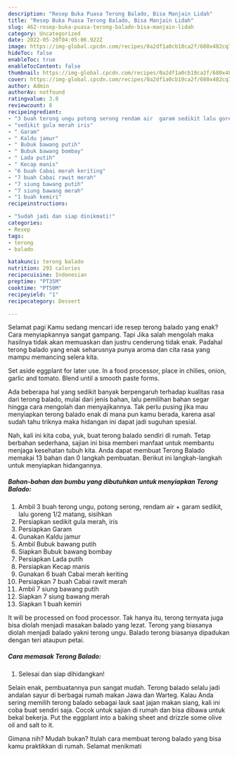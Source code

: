 ```yaml
---
description: "Resep Buka Puasa Terong Balado, Bisa Manjain Lidah"
title: "Resep Buka Puasa Terong Balado, Bisa Manjain Lidah"
slug: 462-resep-buka-puasa-terong-balado-bisa-manjain-lidah
category: Uncategorized
date: 2022-05-20T04:05:06.922Z
image: https://img-global.cpcdn.com/recipes/0a2df1a0cb10ca2f/680x482cq70/terong-balado-foto-resep-utama.jpg
hideToc: false
enableToc: true
enableTocContent: false
thumbnail: https://img-global.cpcdn.com/recipes/0a2df1a0cb10ca2f/680x482cq70/terong-balado-foto-resep-utama.jpg
cover: https://img-global.cpcdn.com/recipes/0a2df1a0cb10ca2f/680x482cq70/terong-balado-foto-resep-utama.jpg
author: Admin
authorAv: notfound
ratingvalue: 3.8
reviewcount: 8
recipeingredient:
- "3 buah terong ungu potong serong rendam air  garam sedikit lalu goreng 12 matang sisihkan"
- "sedikit gula merah iris"
- " Garam"
- " Kaldu jamur"
- " Bubuk bawang putih"
- " Bubuk bawang bombay"
- " Lada putih"
- " Kecap manis"
- "6 buah Cabai merah keriting"
- "7 buah Cabai rawit merah"
- "7 siung bawang putih"
- "7 siung bawang merah"
- "1 buah kemiri"
recipeinstructions:

- "Sudah jadi dan siap dinikmati!"
categories:
- Resep
tags:
- terong
- balado

katakunci: terong balado 
nutrition: 293 calories
recipecuisine: Indonesian
preptime: "PT35M"
cooktime: "PT50M"
recipeyield: "1"
recipecategory: Dessert

---
```



Selamat pagi Kamu sedang mencari ide resep terong balado yang enak? Cara menyiapkannya sangat gampang. Tapi Jika salah mengolah maka hasilnya tidak akan memuaskan dan justru cenderung tidak enak. Padahal terong balado yang enak seharusnya punya aroma dan cita rasa yang mampu memancing selera kita.


Set aside eggplant for later use. In a food processor, place in chilies, onion, garlic and tomato. Blend until a smooth paste forms.

Ada beberapa hal yang sedikit banyak berpengaruh terhadap kualitas rasa dari terong balado, mulai dari jenis bahan, lalu pemilihan bahan segar hingga cara mengolah dan menyajikannya. Tak perlu pusing jika mau menyiapkan terong balado enak di mana pun kamu berada, karena asal sudah tahu triknya maka hidangan ini dapat jadi suguhan spesial.


Nah, kali ini kita coba, yuk, buat terong balado sendiri di rumah. Tetap berbahan sederhana, sajian ini bisa memberi manfaat untuk membantu menjaga kesehatan tubuh kita. Anda dapat membuat Terong Balado memakai 13 bahan dan 0 langkah pembuatan. Berikut ini langkah-langkah untuk menyiapkan hidangannya.

<!--inarticleads1-->

##### Bahan-bahan dan bumbu yang dibutuhkan untuk menyiapkan Terong Balado:

1. Ambil 3 buah terong ungu, potong serong, rendam air + garam sedikit, lalu goreng 1/2 matang, sisihkan
1. Persiapkan sedikit gula merah, iris
1. Persiapkan  Garam
1. Gunakan  Kaldu jamur
1. Ambil  Bubuk bawang putih
1. Siapkan  Bubuk bawang bombay
1. Persiapkan  Lada putih
1. Persiapkan  Kecap manis
1. Gunakan 6 buah Cabai merah keriting
1. Persiapkan 7 buah Cabai rawit merah
1. Ambil 7 siung bawang putih
1. Siapkan 7 siung bawang merah
1. Siapkan 1 buah kemiri


It will be processed on food processor. Tak hanya itu, terong ternyata juga bisa diolah menjadi masakan balado yang lezat. Terong yang biasanya diolah menjadi balado yakni terong ungu. Balado terong biasanya dipadukan dengan teri ataupun petai. 

<!--inarticleads2-->

##### Cara memasak Terong Balado:


1. Selesai dan siap dihidangkan!

Selain enak, pembuatannya pun sangat mudah. Terong balado selalu jadi andalan sayur di berbagai rumah makan Jawa dan Warteg. Kalau Anda sering memilih terong balado sebagai lauk saat jajan makan siang, kali ini coba buat sendiri saja. Cocok untuk sajian di rumah dan bisa dibawa untuk bekal bekerja. Put the eggplant into a baking sheet and drizzle some olive oil and salt to it. 

Gimana nih? Mudah bukan? Itulah cara membuat terong balado yang bisa kamu praktikkan di rumah. Selamat menikmati
